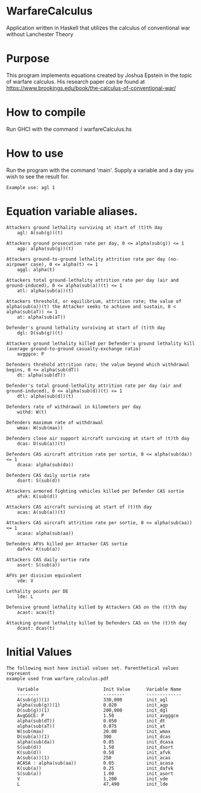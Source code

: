 # WarfareCalculus
Application written in Haskell that utilizes the calculus of conventional war without Lanchester Theory

# Purpose
This program implements equations created by Joshua Epstein in the topic of warfare calculus. His research paper can be
found at https://www.brookings.edu/book/the-calculus-of-conventional-war/

# How to compile
Run GHCI with the command :l warfareCalculus.hs

# How to use
Run the program with the command 'main'.
Supply a variable and a day you wish to see the result for.

    Example use: agl 1

# Equation variable aliases.
    Attackers ground lethality surviving at start of (t)th day
        agl: A(sub(g))(t)

    Attackers ground prosecution rate per day, 0 <= alpha(sub(g)) <= 1
        agp: alpha(sub(g))(t)

    Attackers ground-to-ground lethality attrition rate per day (no-airpower case), 0 <= alpha(t) <= 1
        aggl: alpha(t)

    Attackers total ground-lethality attrition rate per day (air and ground-induced), 0 <= alpha(sub(a))(t) <= 1
        atl: alpha(sub(a))(t)

    Attackers threshold, or equilibrium, attrition rate; the value of alpha(sub(a))(t) the Attacker seeks to achieve and sustain, 0 < alpha(sub(aT)) <= 1
        at: alpha(sub(aT))

    Defender's ground lethality surviving at start of (t)th day
        dgl: D(sub(g))(t)

    Attackers ground lethality killed per Defender's ground lethality kill (average ground-to-ground casualty-exchange ratio)
        avgggce: P

    Defenders threhold attrition rate; the value beyond which withdrawal begins, 0 <= alpha(sub(dT))
        dt: alpha(sub(dT))

    Defender's total ground-lethality attrition rate per day (air and ground-induced), 0 <= alpha(sub(d))(t) <= 1
        dtl: alpha(sub(d))(t)

    Defenders rate of withdrawal in kilometers per day
        withd: W(t)

    Defenders maximum rate of withdrawal
        wmax: W(sub(max))

    Defenders close air support aircraft surviving at start of (t)th day
        dcas: D(sub(a))(t)

    Defenders CAS aircraft attrition rate per sortie, 0 <= alpha(sub(da)) <= 1
        dcasa: alpha(sub(da))

    Defenders CAS daily sortie rate
        dsort: S(sub(d))

    Attackers armored fighting vehicles killed per Defender CAS sortie
        afvk: K(sub(d))

    Attackers CAS aircraft surviving at start of (t)th day
        acas: A(sub(a))(t)

    Attackers CAS aircraft attrition rate per sortie, 0 <= alpha(sub(aa)) <= 1
        acasa: alpha(sub(aa))

    Defenders AFVs killed per Attacker CAS sortie
        dafvk: K(sub(a))

    Attackers CAS daily sortie rate
        asort: S(sub(a))

    AFVs per division equivalent
        vde: V

    Lethality points per DE
        lde: L

    Defensive ground lethality killed by Attackers CAS on the (t)th day
        acast: acas(t)

    Attacking ground lethality killed by Defenders CAS on the (t)th day
        dcast: dcas(t)

# Initial Values

    The following must have initial values set. Parenthetical values represent
    example used from warfare_calculus.pdf

        Variable                        Init Value      Variable Name
        --------                        --------        -------------
        A(sub(g))(1)                    330,000         init_agl
        alpha(sub(g))(1)                0.020           init_agp
        D(sub(g))(1)                    200,000         init_dgl
        AvgGGCE: P                      1.50            init_avgggce
        alpha(sub(dT))                  0.050           init_dt
        alpha(sub(aT))                  0.075           init_at
        W(sub(max)                      20.00           init_wmax
        D(sub(a))(1)                    300             init_dcas
        alpha(sub(da))                  0.05            init_dcasa
        S(sub(d))                       1.50            init_dsort
        K(sub(d))                       0.50            init_afvk
        A(sub(a))(1)                    250             init_acas
        ACASA : alpha(sub(aa))          0.05            init_acasa
        K(sub(a))                       0.25            init_dafvk
        S(sub(a))                       1.00            init_asort
        V                               1,200           init_vde
        L                               47,490          init_lde
